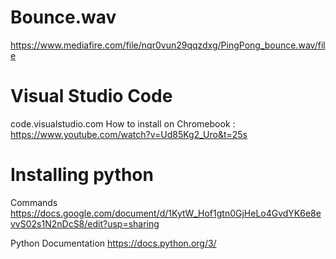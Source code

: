 # Bounce.wav
https://www.mediafire.com/file/nqr0vun29qqzdxg/PingPong_bounce.wav/file

# Visual Studio Code
code.visualstudio.com
How to install on Chromebook : https://www.youtube.com/watch?v=Ud85Kg2_Uro&t=25s  

# Installing python
Commands
https://docs.google.com/document/d/1KytW_Hof1gtn0GjHeLo4GvdYK6e8evvS02s1N2nDcS8/edit?usp=sharing

Python Documentation
https://docs.python.org/3/
